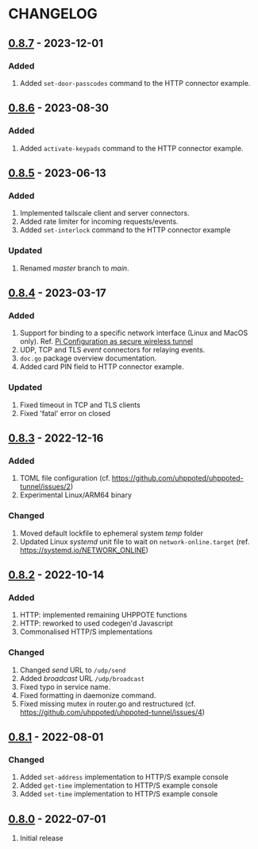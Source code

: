 # CHANGELOG

## [0.8.7](https://github.com/uhppoted/uhppoted-tunnel/releases/tag/v0.8.7) - 2023-12-01

### Added
1. Added `set-door-passcodes` command to the HTTP connector example.


## [0.8.6](https://github.com/uhppoted/uhppoted-tunnel/releases/tag/v0.8.6) - 2023-08-30

### Added
1. Added `activate-keypads` command to the HTTP connector example.


## [0.8.5](https://github.com/uhppoted/uhppoted-tunnel/releases/tag/v0.8.5) - 2023-06-13

### Added
1. Implemented tailscale client and server connectors.
2. Added rate limiter for incoming requests/events.
3. Added `set-interlock` command to the HTTP connector example

### Updated
1. Renamed _master_ branch to _main_.


## [0.8.4](https://github.com/uhppoted/uhppoted-tunnel/releases/tag/v0.8.4) - 2023-03-17

### Added
1. Support for binding to a specific network interface (Linux and MacOS only). 
   Ref. [Pi Configuration as secure wireless tunnel](https://github.com/uhppoted/uhppoted-tunnel/issues/3)
2. UDP, TCP and TLS _event_ connectors for relaying events.
3. `doc.go` package overview documentation.
4. Added card PIN field to HTTP connector example.

### Updated
1. Fixed timeout in TCP and TLS clients
2. Fixed 'fatal' error on closed


## [0.8.3](https://github.com/uhppoted/uhppoted-tunnel/releases/tag/v0.8.3) - 2022-12-16

### Added
1. TOML file configuration (cf. https://github.com/uhppoted/uhppoted-tunnel/issues/2)
2. Experimental Linux/ARM64 binary

### Changed
1. Moved default lockfile to ephemeral system _temp_ folder
2. Updated Linux _systemd_ unit file to wait on `network-online.target` (ref. https://systemd.io/NETWORK_ONLINE)


## [0.8.2](https://github.com/uhppoted/uhppoted-tunnel/releases/tag/v0.8.2) - 2022-10-14

### Added
1. HTTP: implemented remaining UHPPOTE functions
2. HTTP: reworked to used codegen'd Javascript
3. Commonalised HTTP/S implementations

### Changed
1. Changed _send_ URL to `/udp/send`
2. Added _broadcast_ URL `/udp/broadcast`
3. Fixed typo in service name.
4. Fixed formatting in daemonize command.
5. Fixed missing mutex in router.go and restructured (cf. https://github.com/uhppoted/uhppoted-tunnel/issues/4)


## [0.8.1](https://github.com/uhppoted/uhppoted-tunnel/releases/tag/v0.8.1) - 2022-08-01

### Changed
1. Added `set-address` implementation to HTTP/S example console
2. Added `get-time` implementation to HTTP/S example console
3. Added `set-time` implementation to HTTP/S example console


## [0.8.0](https://github.com/uhppoted/uhppoted-tunnel/releases/tag/v0.8.0) - 2022-07-01

1. Initial release

